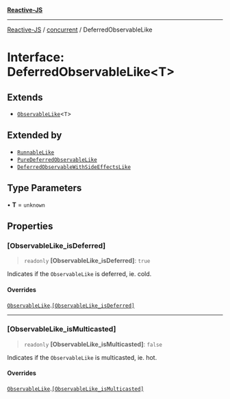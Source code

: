 [**Reactive-JS**](../../README.md)

***

[Reactive-JS](../../README.md) / [concurrent](../README.md) / DeferredObservableLike

# Interface: DeferredObservableLike\<T\>

## Extends

- [`ObservableLike`](ObservableLike.md)\<`T`\>

## Extended by

- [`RunnableLike`](RunnableLike.md)
- [`PureDeferredObservableLike`](PureDeferredObservableLike.md)
- [`DeferredObservableWithSideEffectsLike`](DeferredObservableWithSideEffectsLike.md)

## Type Parameters

• **T** = `unknown`

## Properties

### \[ObservableLike\_isDeferred\]

> `readonly` **\[ObservableLike\_isDeferred\]**: `true`

Indicates if the `ObservableLike` is deferred, ie. cold.

#### Overrides

[`ObservableLike`](ObservableLike.md).[`[ObservableLike_isDeferred]`](ObservableLike.md#observablelike_isdeferred)

***

### \[ObservableLike\_isMulticasted\]

> `readonly` **\[ObservableLike\_isMulticasted\]**: `false`

Indicates if the `ObservableLike` is multicasted, ie. hot.

#### Overrides

[`ObservableLike`](ObservableLike.md).[`[ObservableLike_isMulticasted]`](ObservableLike.md#observablelike_ismulticasted)
